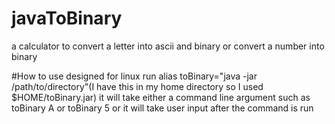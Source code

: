 # javaToBinary
a calculator to convert a letter into ascii and binary or convert a number into binary

#How to use
designed for linux 
run alias toBinary="java -jar /path/to/directory"(I have this in my home directory so I used $HOME/toBinary.jar)
it will take either a command line argument such as toBinary A or toBinary 5
or it will take user input after the command is run
